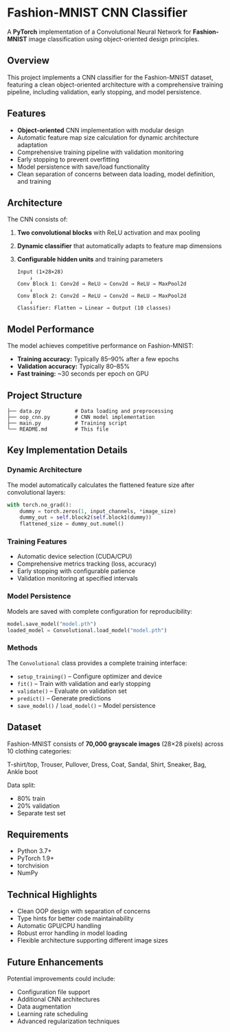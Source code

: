 # Fashion-MNIST CNN Classifier

A **PyTorch** implementation of a Convolutional Neural Network for **Fashion-MNIST** image classification using object-oriented design principles.

## Overview
This project implements a CNN classifier for the Fashion-MNIST dataset, featuring a clean object-oriented architecture with a comprehensive training pipeline, including validation, early stopping, and model persistence.

## Features
- **Object-oriented** CNN implementation with modular design  
- Automatic feature map size calculation for dynamic architecture adaptation  
- Comprehensive training pipeline with validation monitoring  
- Early stopping to prevent overfitting  
- Model persistence with save/load functionality  
- Clean separation of concerns between data loading, model definition, and training  

## Architecture
The CNN consists of:

1. **Two convolutional blocks** with ReLU activation and max pooling  
2. **Dynamic classifier** that automatically adapts to feature map dimensions  
3. **Configurable hidden units** and training parameters  

    ```
    Input (1×28×28) 
        ↓
    Conv Block 1: Conv2d → ReLU → Conv2d → ReLU → MaxPool2d
        ↓
    Conv Block 2: Conv2d → ReLU → Conv2d → ReLU → MaxPool2d  
        ↓
    Classifier: Flatten → Linear → Output (10 classes)
    ```
    
## Model Performance
The model achieves competitive performance on Fashion-MNIST:

- **Training accuracy:** Typically 85–90% after a few epochs  
- **Validation accuracy:** Typically 80–85%  
- **Fast training:** ~30 seconds per epoch on GPU  

## Project Structure
```
├── data.py           # Data loading and preprocessing
├── oop_cnn.py        # CNN model implementation
├── main.py           # Training script
└── README.md         # This file
```

## Key Implementation Details

### Dynamic Architecture
The model automatically calculates the flattened feature size after convolutional layers:
```python
with torch.no_grad():
    dummy = torch.zeros(1, input_channels, *image_size)
    dummy_out = self.block2(self.block1(dummy))
    flattened_size = dummy_out.numel()
```

### Training Features
- Automatic device selection (CUDA/CPU)  
- Comprehensive metrics tracking (loss, accuracy)  
- Early stopping with configurable patience  
- Validation monitoring at specified intervals  

### Model Persistence
Models are saved with complete configuration for reproducibility:
```python
model.save_model("model.pth")
loaded_model = Convolutional.load_model("model.pth")
```

### Methods
The `Convolutional` class provides a complete training interface:

- `setup_training()` – Configure optimizer and device  
- `fit()` – Train with validation and early stopping  
- `validate()` – Evaluate on validation set  
- `predict()` – Generate predictions  
- `save_model()` / `load_model()` – Model persistence  

## Dataset
Fashion-MNIST consists of **70,000 grayscale images** (28×28 pixels) across 10 clothing categories:

T-shirt/top, Trouser, Pullover, Dress, Coat, Sandal, Shirt, Sneaker, Bag, Ankle boot

Data split:
- 80% train  
- 20% validation  
- Separate test set  

## Requirements
- Python 3.7+  
- PyTorch 1.9+  
- torchvision  
- NumPy  

## Technical Highlights
- Clean OOP design with separation of concerns  
- Type hints for better code maintainability  
- Automatic GPU/CPU handling  
- Robust error handling in model loading  
- Flexible architecture supporting different image sizes  

## Future Enhancements
Potential improvements could include:

- Configuration file support  
- Additional CNN architectures  
- Data augmentation  
- Learning rate scheduling  
- Advanced regularization techniques  

